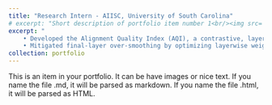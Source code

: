 ```yaml
---
title: "Research Intern - AIISC, University of South Carolina"
# excerpt: "Short description of portfolio item number 1<br/><img src='/images/500x300.png'>"
excerpt: " 
    • Developed the Alignment Quality Index (AQI), a contrastive, layer-attentive metric leveraging CKA-driven introspection to detect alignment-relevant representations beyond over-smoothed final embeddings.  
    • Mitigated final-layer over-smoothing by optimizing layerwise weights to maximize inter-class separation in latent space between safe and unsafe completions - Work submitted to EMNLP’25 "
collection: portfolio
---
```



This is an item in your portfolio. It can be have images or nice text. If you name the file .md, it will be parsed as markdown. If you name the file .html, it will be parsed as HTML. 
